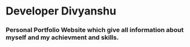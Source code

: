 # Developer Divyanshu

### Personal Portfolio Website which give all information about myself and my achievment and skills.
